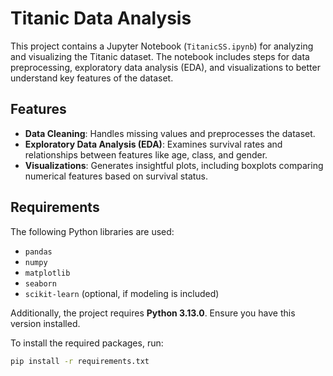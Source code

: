 # Titanic Data Analysis

This project contains a Jupyter Notebook (`TitanicSS.ipynb`) for analyzing and visualizing the Titanic dataset. The notebook includes steps for data preprocessing, exploratory data analysis (EDA), and visualizations to better understand key features of the dataset.

## Features
- **Data Cleaning**: Handles missing values and preprocesses the dataset.
- **Exploratory Data Analysis (EDA)**: Examines survival rates and relationships between features like age, class, and gender.
- **Visualizations**: Generates insightful plots, including boxplots comparing numerical features based on survival status.

## Requirements
The following Python libraries are used:
- `pandas`
- `numpy`
- `matplotlib`
- `seaborn`
- `scikit-learn` (optional, if modeling is included)

Additionally, the project requires **Python 3.13.0**. Ensure you have this version installed.

To install the required packages, run:
```bash
pip install -r requirements.txt
